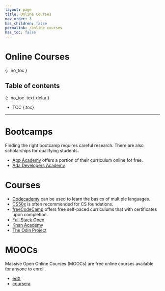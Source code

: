 ```yaml
---
layout: page
title: Online Courses
nav_order: 3
has_children: false
permalink: /online courses
has_toc: false
---
```


# Online Courses
{: .no_toc }

## Table of contents
{: .no_toc .text-delta }

- TOC
{:toc}

---

# Bootcamps

Finding the right bootcamp requires careful research. There are also scholarships for qualifying students. 
- [App Academy](https://www.appacademy.io/course/app-academy-open) offers a portion of their curriculum online for free.
- [Ada Developers Academy](https://adadevelopersacademy.org) 

# Courses
- [Codecademy](https://www.codecademy.com) can be used to learn the basics of multiple languages.
- [CS50x](https://cs50.harvard.edu/x/2021) is often recommended for CS foundations.
- [freeCodeCamp](https://www.freecodecamp.org) offers free self-paced curriculums that with certificates upon completion. 
- [Full Stack Open](https://fullstackopen.com/en/)
- [Khan Academy](https://www.khanacademy.org/computing) 
- [The Odin Project](https://www.theodinproject.com/paths)

# MOOCs

Massive Open Online Courses (MOOCs) are free online courses available for anyone to enroll. 

- [edX](https://www.edx.org/learn/computer-programming)
- [coursera](https://www.coursera.org)